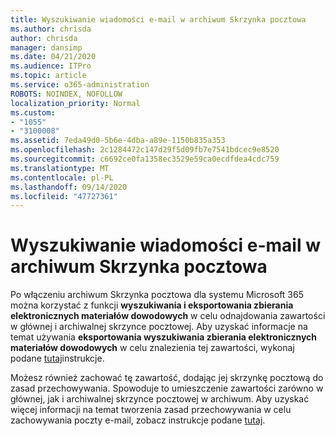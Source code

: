 ```yaml
---
title: Wyszukiwanie wiadomości e-mail w archiwum Skrzynka pocztowa
ms.author: chrisda
author: chrisda
manager: dansimp
ms.date: 04/21/2020
ms.audience: ITPro
ms.topic: article
ms.service: o365-administration
ROBOTS: NOINDEX, NOFOLLOW
localization_priority: Normal
ms.custom:
- "1055"
- "3100008"
ms.assetid: 7eda49d0-5b6e-4dba-a89e-1150b835a353
ms.openlocfilehash: 2c1284472c147d29f5d09fb7e7541bdcec9e8520
ms.sourcegitcommit: c6692ce0fa1358ec3529e59ca0ecdfdea4cdc759
ms.translationtype: MT
ms.contentlocale: pl-PL
ms.lasthandoff: 09/14/2020
ms.locfileid: "47727361"
---
```

# <a name="search-for-email-in-the-archive-mailbox"></a>Wyszukiwanie wiadomości e-mail w archiwum Skrzynka pocztowa

Po włączeniu archiwum Skrzynka pocztowa dla systemu Microsoft 365 można korzystać z funkcji **wyszukiwania i eksportowania zbierania elektronicznych materiałów dowodowych** w celu odnajdowania zawartości w głównej i archiwalnej skrzynce pocztowej. Aby uzyskać informacje na temat używania **eksportowania wyszukiwania zbierania elektronicznych materiałów dowodowych** w celu znalezienia tej zawartości, wykonaj podane [tutaj](https://docs.microsoft.com/microsoft-365/compliance/export-search-results)instrukcje.
  
Możesz również zachować tę zawartość, dodając jej skrzynkę pocztową do zasad przechowywania. Spowoduje to umieszczenie zawartości zarówno w głównej, jak i archiwalnej skrzynce pocztowej w archiwum. Aby uzyskać więcej informacji na temat tworzenia zasad przechowywania w celu zachowywania poczty e-mail, zobacz instrukcje podane [tutaj](https://docs.microsoft.com/microsoft-365/compliance/retention-policies).
  